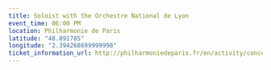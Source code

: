 ```yaml
---
title: Soloist with the Orchestre National de Lyon
event_time: 06:00 PM
location: Philharmonie de Paris
latitude: "48.891785"
longitude: "2.394268699999998"
ticket_information_url: http://philharmoniedeparis.fr/en/activity/concert-symphonique/16648-orchestre-national-de-lyon
---
```

